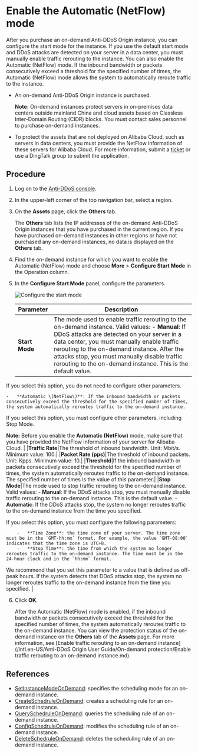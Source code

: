 # Enable the Automatic \(NetFlow\) mode

After you purchase an on-demand Anti-DDoS Origin instance, you can configure the start mode for the instance. If you use the default start mode and DDoS attacks are detected on your server in a data center, you must manually enable traffic rerouting to the instance. You can also enable the Automatic \(NetFlow\) mode. If the inbound bandwidth or packets consecutively exceed a threshold for the specified number of times, the Automatic \(NetFlow\) mode allows the system to automatically reroute traffic to the instance.

-   An on-demand Anti-DDoS Origin instance is purchased.

    **Note:** On-demand instances protect servers in on-premises data centers outside mainland China and cloud assets based on Classless Inter-Domain Routing \(CIDR\) blocks. You must contact sales personnel to purchase on-demand instances.

-   To protect the assets that are not deployed on Alibaba Cloud, such as servers in data centers, you must provide the NetFlow information of these servers for Alibaba Cloud. For more information, submit a [ticket](https://workorder-intl.console.aliyun.com/?#/ticket/add/?productId=80) or use a DingTalk group to submit the application.

## Procedure

1.  Log on to the [Anti-DDoS console](https://yundun.console.aliyun.com/?p=ddos).

2.  In the upper-left corner of the top navigation bar, select a region.

3.  On the **Assets** page, click the **Others** tab.

    The **Others** tab lists the IP addresses of the on-demand Anti-DDoS Origin instances that you have purchased in the current region. If you have purchased on-demand instances in other regions or have not purchased any on-demand instances, no data is displayed on the **Others** tab.

4.  Find the on-demand instance for which you want to enable the Automatic \(NetFlow\) mode and choose **More** \> **Configure Start Mode** in the Operation column.

5.  In the **Configure Start Mode** panel, configure the parameters.

    ![Configure the start mode](https://static-aliyun-doc.oss-accelerate.aliyuncs.com/assets/img/en-US/7918230161/p187497.png)

    |Parameter|Description|
    |---------|-----------|
    |**Start Mode**|The mode used to enable traffic rerouting to the on-demand instance. Valid values:    -   **Manual**: If DDoS attacks are detected on your server in a data center, you must manually enable traffic rerouting to the on-demand instance. After the attacks stop, you must manually disable traffic rerouting to the on-demand instance. This is the default value.

If you select this option, you do not need to configure other parameters.

    -   **Automatic \(NetFlow\)**: If the inbound bandwidth or packets consecutively exceed the threshold for the specified number of times, the system automatically reroutes traffic to the on-demand instance.

If you select this option, you must configure other parameters, including Stop Mode.

**Note:** Before you enable the **Automatic \(NetFlow\)** mode, make sure that you have provided the NetFlow information of your server for Alibaba Cloud. |
    |**Traffic Rate**|The threshold of inbound bandwidth. Unit: Mbit/s. Minimum value: 100.|
    |**Packet Rate \(pps\)**|The threshold of inbound packets. Unit: Kpps. Minimum value: 10.|
    |**Threshold**|If the inbound bandwidth or packets consecutively exceed the threshold for the specified number of times, the system automatically reroutes traffic to the on-demand instance. The specified number of times is the value of this parameter.|
    |**Stop Mode**|The mode used to stop traffic rerouting to the on-demand instance. Valid values:    -   **Manual**: If the DDoS attacks stop, you must manually disable traffic rerouting to the on-demand instance. This is the default value.
    -   **Automatic**: If the DDoS attacks stop, the system no longer reroutes traffic to the on-demand instance from the time you specified.

If you select this option, you must configure the following parameters:

        -   **Time Zone**: the time zone of your server. The time zone must be in the `GMT-hh:mm` format. For example, the value `GMT-08:00` indicates that the time zone is UTC+8.
        -   **Stop Time**: the time from which the system no longer reroutes traffic to the on-demand instance. The time must be in the 24-hour clock and in the `hh:mm` format.

We recommend that you set this parameter to a value that is defined as off-peak hours. If the system detects that DDoS attacks stop, the system no longer reroutes traffic to the on-demand instance from the time you specified. |

6.  Click **OK**.

    After the Automatic \(NetFlow\) mode is enabled, if the inbound bandwidth or packets consecutively exceed the threshold for the specified number of times, the system automatically reroutes traffic to the on-demand instance. You can view the protection status of the on-demand instance on the **Others** tab of the **Assets** page. For more information, see [Enable traffic rerouting to an on-demand instance](/intl.en-US/Anti-DDoS Origin User Guide/On-demand protection/Enable traffic rerouting to an on-demand instance.md).


## References

-   [SetInstanceModeOnDemand](): specifies the scheduling mode for an on-demand instance.
-   [CreateSchedruleOnDemand](): creates a scheduling rule for an on-demand instance.
-   [QuerySchedruleOnDemand](): queries the scheduling rule of an on-demand instance.
-   [ConfigSchedruleOnDemand](): modifies the scheduling rule of an on-demand instance.
-   [DeleteSchedruleOnDemand](): deletes the scheduling rule of an on-demand instance.

